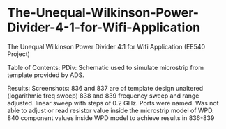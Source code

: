 # The-Unequal-Wilkinson-Power-Divider-4-1-for-Wifi-Application
The Unequal Wilkinson Power Divider 4:1  for Wifi Application (EE540 Project)

Table of Contents:
PDiv: Schematic used to simulate microstrip from template provided by ADS. 

Results:
Screenshots: 
836 and 837 are of template design unaltered (logarithmic freq sweep)
838 and 839 frequency sweep and range adjusted. linear sweep with steps of 0.2 GHz.
Ports were named. Was not able to adjust or read resistor value inside the microstrip model of WPD.
840 component values inside WPD model to achieve results in 836-839
